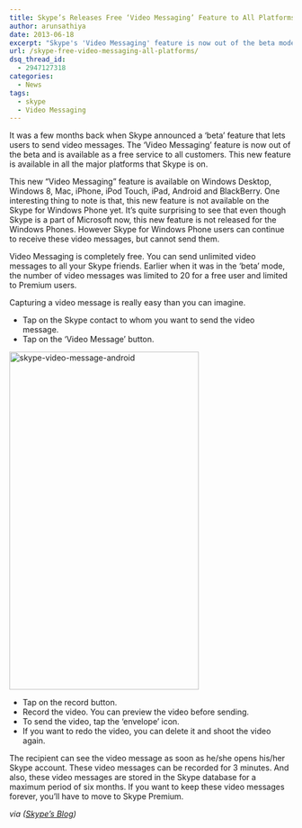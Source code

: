 ```yaml
---
title: Skype’s Releases Free ‘Video Messaging’ Feature to All Platforms
author: arunsathiya
date: 2013-06-18
excerpt: "Skype's 'Video Messaging' feature is now out of the beta mode and is available for all the users. This feature is available on all major platforms."
url: /skype-free-video-messaging-all-platforms/
dsq_thread_id:
  - 2947127318
categories:
  - News
tags:
  - skype
  - Video Messaging
---
```

It was a few months back when Skype announced a &#8216;beta&#8217; feature that lets users to send video messages. The &#8216;Video Messaging&#8217; feature is now out of the beta and is available as a free service to all customers. This new feature is available in all the major platforms that Skype is on.

This new &#8220;Video Messaging&#8221; feature is available on Windows Desktop, Windows 8, Mac, iPhone, iPod Touch, iPad, Android and BlackBerry. One interesting thing to note is that, this new feature is not available on the Skype for Windows Phone yet. It&#8217;s quite surprising to see that even though Skype is a part of Microsoft now, this new feature is not released for the Windows Phones. However Skype for Windows Phone users can continue to receive these video messages, but cannot send them.

Video Messaging is completely free. You can send unlimited video messages to all your Skype friends. Earlier when it was in the &#8216;beta&#8217; mode, the number of video messages was limited to 20 for a free user and limited to Premium users.

Capturing a video message is really easy than you can imagine.

  * <span style="line-height: 14px;">Tap on the Skype contact to whom you want to send the video message.</span>
  * Tap on the &#8216;Video Message&#8217; button.

[<img class="size-medium wp-image-75725 aligncenter" alt="skype-video-message-android" src="http://cdn.devilsworkshop.org/files/2013/06/skype-video-message-android-337x600.png" width="337" height="600" />][1]

  * Tap on the record button.
  * Record the video. You can preview the video before sending.
  * To send the video, tap the &#8216;envelope&#8217; icon.
  * If you want to redo the video, you can delete it and shoot the video again.



The recipient can see the video message as soon as he/she opens his/her Skype account. These video messages can be recorded for 3 minutes. And also, these video messages are stored in the Skype database for a maximum period of six months. If you want to keep these video messages forever, you&#8217;ll have to move to Skype Premium.

*via (<a href="http://blogs.skype.com/2013/06/17/skype-video-messaging-catch-up-whenever-wherever/" onclick="_gaq.push(['_trackEvent', 'outbound-article', 'http://blogs.skype.com/2013/06/17/skype-video-messaging-catch-up-whenever-wherever/', 'Skype&#8217;s Blog']);" title="Skype's Official Blog"  target="_blank">Skype&#8217;s Blog</a>)*

 [1]: http://cdn.devilsworkshop.org/files/2013/06/skype-video-message-android.png
